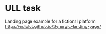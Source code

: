 # ULL task
Landing page example for a fictional platform https://ediolot.github.io/Synergic-landing-page/
